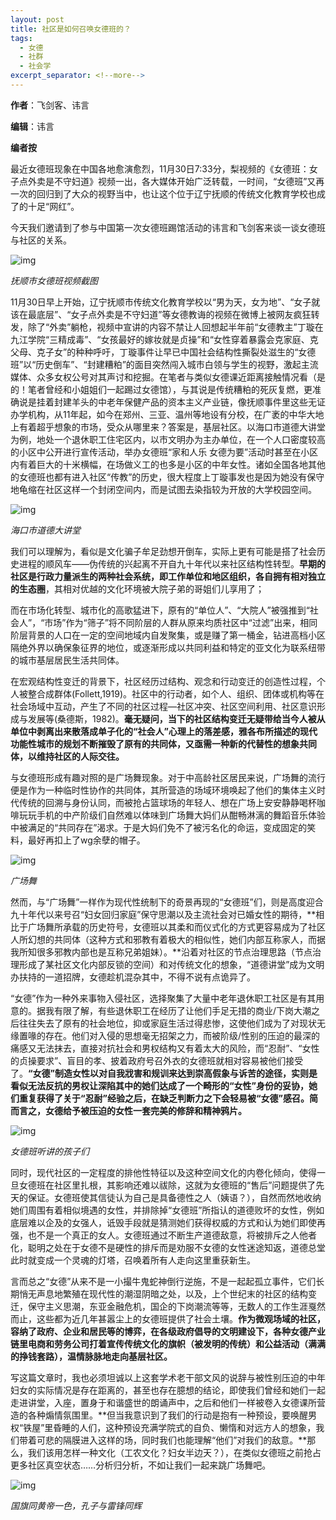 ```yaml
---
layout: post
title: 社区是如何召唤女德班的？
tags:
  - 女德
  - 社群
  - 社会学
excerpt_separator: <!--more-->
---
```


**作者**：飞剑客、讳言

**编辑**：讳言

**编者按**

最近女德班现象在中国各地愈演愈烈，11月30日7:33分，梨视频的《女德班：女子点外卖是不守妇道》视频一出，各大媒体开始广泛转载，一时间，“女德班”又再一次的回归到了大众的视野当中，也让这个位于辽宁抚顺的传统文化教育学校也成了的十足“网红”。

今天我们邀请到了参与中国第一次女德班踢馆活动的讳言和飞剑客来谈一谈女德班与社区的关系。

<!--more-->

<img class="img-fluid" src="../images/女德班/v2-2ae44888876800f723f429292424aeaf_r.jpg" alt="img">

*抚顺市女德班视频截图*

11月30日早上开始，辽宁抚顺市传统文化教育学校以“男为天，女为地”、“女子就该在最底层”、“女子点外卖是不守妇道”等女德教诲的视频在微博上被网友疯狂转发，除了“外卖”躺枪，视频中宣讲的内容不禁让人回想起半年前“女德教主”丁璇在九江学院“三精成毒”、“女孩最好的嫁妆就是贞操”和“女性穿着暴露会克家庭、克父母、克子女”的种种呼吁，丁璇事件让早已中国社会结构性撕裂处滋生的“女德班”以“历史倒车”、“封建糟粕”的面目突然闯入城市白领与学生的视野，激起主流媒体、众多女权公号对其声讨和挖掘。在笔者与类似女德课近距离接触情况看（是的！笔者曾经和小姐姐们一起踢过女德馆），与其说是传统糟粕的死灰复燃，更准确说是挂着封建羊头的中老年保健产品的资本主义产业链，像抚顺事件里这些无证办学机构，从11年起，如今在郑州、三亚、温州等地设有分校，在广袤的中华大地上有着超乎想象的市场，受众从哪里来？答案是，基层社区。以海口市道德大讲堂为例，地处一个退休职工住宅区内，以市文明办为主办单位，在一个人口密度较高的小区中公开进行宣传活动，举办女德班“家和人乐
女德为要”活动时甚至在小区内有着巨大的十米横幅，在场做义工的也多是小区的中年女性。诸如全国各地其他的女德班也都有进入社区“传教”的历史，很大程度上丁璇事发也是因为她没有保守地龟缩在社区这样一个封闭空间内，而是试图去染指较为开放的大学校园空间。

<img class="img-fluid" src="../images/女德班/v2-b6271a72289c98567a20e848c67c11df_r.jpg" alt="img">

*海口市道德大讲堂*

我们可以理解为，看似是文化骗子牟足劲想开倒车，实际上更有可能是搭了社会历史进程的顺风车——伪传统的兴起离不开自九十年代以来社区结构性转型。**早期的社区是行政力量派生的两种社会系统，即工作单位和地区组织，各自拥有相对独立的生态圈**，其相对优越的文化环境被大院子弟的哥姐们儿享用了；

而在市场化转型、城市化的高歌猛进下，原有的“单位人”、“大院人”被强推到“社会人”，“市场”作为“筛子”将不同阶层的人群从原来均质社区中“过滤”出来，相同阶层背景的人口在一定的空间地域内自发聚集，或是赚了第一桶金，钻进高档小区隔绝外界以确保象征界的地位，或逐渐形成以共同利益和特定的亚文化为联系纽带的城市基层居民生活共同体。

在宏观结构性变迁的背景下，社区经历过结构、观念和行动变迁的创造性过程，个人被整合成群体(Follett,1919)。社区中的行动者，如个人、组织、团体或机构等在社会场域中互动，产生了不同的社区过程—社区冲突、社区空间利用、社区意识形成与发展等(桑德斯，1982)。**毫无疑问，当下的社区结构变迁无疑带给当今人被从单位中剥离出来散落成单子化的“社会人”心理上的落差感，雅各布所描述的现代功能性城市的规划不断摧毁了原有的共同体，又亟需一种新的代替性的想象共同体，以维持社区的人际交往。**

与女德班形成有趣对照的是广场舞现象。对于中高龄社区居民来说，广场舞的流行便是作为一种临时性协作的共同体，其所营造的场域环境唤起了他们的集体主义时代传统的回溯与身份认同，而被抢占篮球场的年轻人、想在广场上安安静静喝杯咖啡玩玩手机的中产阶级们自然难以体味到广场舞大妈们从酣畅淋漓的舞蹈音乐体验中被满足的“共同存在”渴求。于是大妈们免不了被污名化的命运，变成固定的笑料，最好再扣上了wg余孽的帽子。

<img class="img-fluid" src="../images/女德班/v2-fc9cad997067a90d9b3b86d27d71c18b_r.jpg" alt="img">

*广场舞*

然而，与“广场舞”一样作为现代性统制下的奇景再现的“女德班”们，则是高度迎合九十年代以来号召“妇女回归家庭”保守思潮以及主流社会对已婚女性的期待，**相比于广场舞所承载的历史符号，女德班以其柔和而仪式化的方式更容易成为了社区人所幻想的共同体（这种方式和邪教有着极大的相似性，她们内部互称家人，而据我所知很多邪教内部也是互称兄弟姐妹）。**沿着对社区的节点治理思路（节点治理形成了某社区文化内部反锁的空间）和对传统文化的想象，“道德讲堂”成为文明办扶持的一道招牌，女德趁机混杂其中，不得不说有点诡异了。

“女德”作为一种外来事物入侵社区，选择聚集了大量中老年退休职工社区是有其用意的。据我有限了解，有些退休职工在经历了让他们手足无措的商业/下岗大潮之后往往失去了原有的社会地位，抑或家庭生活过得悲惨，这使他们成为了对现状无缘置喙的存在。他们对入侵的思想毫无招架之力，而被阶级/性别的压迫的最深的痛感又无法抹去，直接对抗社会和男权结构又有着太大的风险，而“忍耐”、“女性的贞操要求”、盲目的孝、披着政府号召外衣的女德班就相对容易被他们接受了。**“女德”制造女性以对自我戕害和规训来达到崇高假象与诉苦的途径，实则是看似无法反抗的男权让深陷其中的她们达成了一个畸形的“女性”身份的妥协，她们重复获得了关于“忍耐”经验之后，在缺乏判断力之下会轻易被“女德”感召。简而言之，女德给予被压迫的女性一套完美的修辞和精神鸦片。**

<img class="img-fluid" src="../images/女德班/v2-d5c77fc6c9b194a9420e169e91f9958f_hd.jpg" alt="img">

*女德班听讲的孩子们*

同时，现代社区的一定程度的排他性特征以及这种空间文化的内卷化倾向，使得一旦女德班在社区里扎根，其影响还难以祓除，这就为女德班的“售后”问题提供了先天的保证。女德班使其信徒认为自己是具备德性之人（姨语？），自然而然地收纳她们周围有着相似境遇的女性，并排除掉“女德班”所指认的道德败坏的女性，例如底层难以企及的女强人，诋毁手段就是猜测她们获得权威的方式和认为她们即使再强，也不是一个真正的女人。女德班通过不断生产道德敌意，将被排斥之人他者化，聪明之处在于女德不是硬性的排斥而是劝服不女德的女性迷途知返，道德总堂此时就变成一个灵魂的灯塔，召唤着所有人走向这里重获新生。

言而总之“女德”从来不是一小撮牛鬼蛇神倒行逆施，不是一起起孤立事件，它们长期悄无声息地繁殖在现代性的潮湿阴暗之处，以及，上个世纪末的社区的结构变迁，保守主义思潮，东亚金融危机，国企的下岗潮流等等，无数人的工作生涯戛然而止，这些都为近几年甚嚣尘上的女德班提供了社会土壤。**作为微观场域的社区，容纳了政府、企业和居民等的博弈，在各级政府倡导的文明建设下，各种女德产业链里电商和劳务公司打着宣传传统文化的旗帜（被发明的传统）和公益活动（满满的挣钱套路），温情脉脉地走向基层社区。**

写这篇文章时，我也必须坦诚以上这套学术老干部文风的说辞与被性别压迫的中年妇女的实际情况是存在距离的，甚至也存在臆想的结论，即使我们曾经和她们一起走进讲堂，入座，置身于和谐盛世的朗诵声中，之后和他们一样被卷入女德课所营造的各种煽情氛围里。**但当我意识到了我们的行动是抱有一种预设，要唤醒男权“铁屋”里昏睡的人们，这种预设充满学院式的自负、懒惰和对远方人的想象，我们带着可悲的隔膜进入这样的场，同时我们也能理解“他们”对我们的敌意。**那么，我们该用怎样一种文化（工农文化？妇女半边天？），在类似女德班之前抢占更多社区真空状态……分析归分析，不如让我们一起来跳广场舞吧。

<img class="img-fluid" src="../images/女德班/v2-e95b68a507fe6bc29964d48cf645c0d3_hd.jpg" alt="img">

*国旗同黄帝一色，孔子与雷锋同辉*